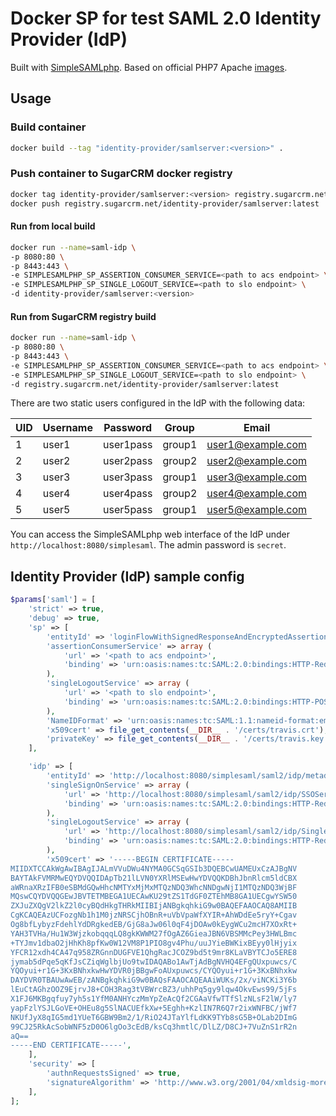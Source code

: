 # Docker SP for test SAML 2.0 Identity Provider (IdP)

Built with [SimpleSAMLphp](https://simplesamlphp.org). Based on official PHP7 Apache [images](https://hub.docker.com/_/php/).

## Usage

### Build container
```sh
docker build --tag "identity-provider/samlserver:<version>" .
```

### Push container to SugarCRM docker registry
```sh
docker tag identity-provider/samlserver:<version> registry.sugarcrm.net/identity-provider/samlserver:latest
docker push registry.sugarcrm.net/identity-provider/samlserver:latest
```

#### Run from local build
```sh
docker run --name=saml-idp \
-p 8080:80 \
-p 8443:443 \
-e SIMPLESAMLPHP_SP_ASSERTION_CONSUMER_SERVICE=<path to acs endpoint> \
-e SIMPLESAMLPHP_SP_SINGLE_LOGOUT_SERVICE=<path to slo endpoint> \
-d identity-provider/samlserver:<version>
```

#### Run from SugarCRM registry build
```sh
docker run --name=saml-idp \
-p 8080:80 \
-p 8443:443 \
-e SIMPLESAMLPHP_SP_ASSERTION_CONSUMER_SERVICE=<path to acs endpoint> \
-e SIMPLESAMLPHP_SP_SINGLE_LOGOUT_SERVICE=<path to slo endpoint> \
-d registry.sugarcrm.net/identity-provider/samlserver:latest
```

There are two static users configured in the IdP with the following data:

| UID | Username | Password  | Group  | Email             |
|-----|----------|-----------|--------|-------------------|
| 1   | user1    | user1pass | group1 | user1@example.com |
| 2   | user2    | user2pass | group2 | user2@example.com |
| 3   | user3    | user3pass | group1 | user3@example.com |
| 4   | user4    | user4pass | group2 | user4@example.com |
| 5   | user5    | user5pass | group1 | user5@example.com |


You can access the SimpleSAMLphp web interface of the IdP under `http://localhost:8080/simplesaml`. The admin password is `secret`.


## Identity Provider (IdP) sample config
```php
$params['saml'] = [
    'strict' => true,
    'debug' => true,
    'sp' => [
        'entityId' => 'loginFlowWithSignedResponseAndEncryptedAssertion',
        'assertionConsumerService' => array (
            'url' => '<path to acs endpoint>',
            'binding' => 'urn:oasis:names:tc:SAML:2.0:bindings:HTTP-Redirect',
        ),
        'singleLogoutService' => array (
            'url' => '<path to slo endpoint>',
            'binding' => 'urn:oasis:names:tc:SAML:2.0:bindings:HTTP-POST',
        ),
        'NameIDFormat' => 'urn:oasis:names:tc:SAML:1.1:nameid-format:emailAddress',
        'x509cert' => file_get_contents(__DIR__ . '/certs/travis.crt'),
        'privateKey' => file_get_contents(__DIR__ . '/certs/travis.key'),
    ],

    'idp' => [
        'entityId' => 'http://localhost:8080/simplesaml/saml2/idp/metadata.php',
        'singleSignOnService' => array (
            'url' => 'http://localhost:8080/simplesaml/saml2/idp/SSOService.php',
            'binding' => 'urn:oasis:names:tc:SAML:2.0:bindings:HTTP-Redirect',
        ),
        'singleLogoutService' => array (
            'url' => 'http://localhost:8080/simplesaml/saml2/idp/SingleLogoutService.php',
            'binding' => 'urn:oasis:names:tc:SAML:2.0:bindings:HTTP-Redirect',
        ),
        'x509cert' => '-----BEGIN CERTIFICATE-----
MIIDXTCCAkWgAwIBAgIJALmVVuDWu4NYMA0GCSqGSIb3DQEBCwUAMEUxCzAJBgNV
BAYTAkFVMRMwEQYDVQQIDApTb21lLVN0YXRlMSEwHwYDVQQKDBhJbnRlcm5ldCBX
aWRnaXRzIFB0eSBMdGQwHhcNMTYxMjMxMTQzNDQ3WhcNNDgwNjI1MTQzNDQ3WjBF
MQswCQYDVQQGEwJBVTETMBEGA1UECAwKU29tZS1TdGF0ZTEhMB8GA1UECgwYSW50
ZXJuZXQgV2lkZ2l0cyBQdHkgTHRkMIIBIjANBgkqhkiG9w0BAQEFAAOCAQ8AMIIB
CgKCAQEAzUCFozgNb1h1M0jzNRSCjhOBnR+uVbVpaWfXYIR+AhWDdEe5ryY+Cgav
Og8bfLybyzFdehlYdDRgkedEB/GjG8aJw06l0qF4jDOAw0kEygWCu2mcH7XOxRt+
YAH3TVHa/Hu1W3WjzkobqqqLQ8gkKWWM27fOgAZ6GieaJBN6VBSMMcPey3HWLBmc
+TYJmv1dbaO2jHhKh8pfKw0W12VM8P1PIO8gv4Phu/uuJYieBWKixBEyy0lHjyix
YFCR12xdh4CA47q958ZRGnnDUGFVE1QhgRacJCOZ9bd5t9mr8KLaVBYTCJo5ERE8
jymab5dPqe5qKfJsCZiqWglbjUo9twIDAQABo1AwTjAdBgNVHQ4EFgQUxpuwcs/C
YQOyui+r1G+3KxBNhxkwHwYDVR0jBBgwFoAUxpuwcs/CYQOyui+r1G+3KxBNhxkw
DAYDVR0TBAUwAwEB/zANBgkqhkiG9w0BAQsFAAOCAQEAAiWUKs/2x/viNCKi3Y6b
lEuCtAGhzOOZ9EjrvJ8+COH3Rag3tVBWrcBZ3/uhhPq5gy9lqw4OkvEws99/5jFs
X1FJ6MKBgqfuy7yh5s1YfM0ANHYczMmYpZeAcQf2CGAaVfwTTfSlzNLsF2lW/ly7
yapFzlYSJLGoVE+OHEu8g5SlNACUEfkXw+5Eghh+KzlIN7R6Q7r2ixWNFBC/jWf7
NKUfJyX8qIG5md1YUeT6GBW9Bm2/1/RiO24JTaYlfLdKK9TYb8sG5B+OLab2DImG
99CJ25RkAcSobWNF5zD0O6lgOo3cEdB/ksCq3hmtlC/DlLZ/D8CJ+7VuZnS1rR2n
aQ==
-----END CERTIFICATE-----',
    ],
    'security' => [
        'authnRequestsSigned' => true,
        'signatureAlgorithm' => 'http://www.w3.org/2001/04/xmldsig-more#rsa-sha256',
    ],
];
```
